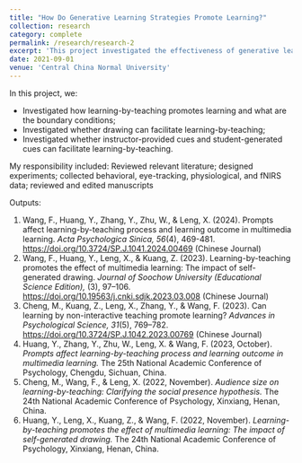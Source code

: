 ```yaml
---
title: "How Do Generative Learning Strategies Promote Learning?"
collection: research
category: complete
permalink: /research/research-2
excerpt: 'This project investigated the effectiveness of generative learning strategies (mainly focused on learning by teaching).'
date: 2021-09-01
venue: 'Central China Normal University'
---
```


In this project, we:
- Investigated how learning-by-teaching promotes learning and what are the boundary conditions;
- Investigated whether drawing can facilitate learning-by-teaching;
- Investigated whether instructor-provided cues and student-generated cues can facilitate learning-by-teaching.

My responsibility included: Reviewed relevant literature; designed experiments; collected behavioral, eye-tracking, physiological, and fNIRS data; reviewed and edited manuscripts

Outputs:

1. Wang, F., Huang, Y., Zhang, Y., Zhu, W., & Leng, X. (2024). Prompts affect learning-by-teaching process and learning outcome in multimedia learning. <i>Acta Psychologica Sinica, 56</i>(4), 469-481. https://doi.org/10.3724/SP.J.1041.2024.00469 (Chinese Journal)
2. Wang, F., Huang, Y., Leng, X., & Kuang, Z. (2023). Learning-by-teaching promotes the effect of multimedia learning: The impact of self-generated drawing. <i>Journal of Soochow University (Educational Science Edition), </i>(3), 97–106. https://doi.org/10.19563/j.cnki.sdjk.2023.03.008 (Chinese Journal)
3.	Cheng, M., Kuang, Z., Leng, X., Zhang, Y., & Wang, F. (2023). Can learning by non-interactive teaching promote learning? <i>Advances in Psychological Science, 31</i>(5), 769–782. https://doi.org/10.3724/SP.J.1042.2023.00769 (Chinese Journal)
4.	Huang, Y., Zhang, Y., Zhu, W., Leng, X. & Wang, F. (2023, October). <i>Prompts affect learning-by-teaching process and learning outcome in multimedia learning.</i> The 25th National Academic Conference of Psychology, Chengdu, Sichuan, China.
5.	Cheng, M., Wang, F., & Leng, X. (2022, November). <i>Audience size on learning-by-teaching: Clarifying the social presence hypothesis.</i> The 24th National Academic Conference of Psychology, Xinxiang, Henan, China.
6.	Huang, Y., Leng, X., Kuang, Z., & Wang, F. (2022, November). <i>Learning-by-teaching promotes the effect of multimedia learning: The impact of self-generated drawing.</i> The 24th National Academic Conference of Psychology, Xinxiang, Henan, China.
